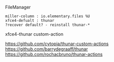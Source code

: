 

FileManager
```
miller-column : io.elementary.files %U
xfce4-defualt : thunar
?recover default? - reinstall thunar-*
```
xfce4-thunar custom-action

https://github.com/cytopia/thunar-custom-actions
https://github.com/barrydegraaff/thunar
https://github.com/rochacbruno/thunar-actions

